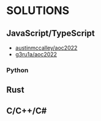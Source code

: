# SOLUTIONS

## JavaScript/TypeScript
<!-- JS/TS repos go here -->

* [austinmccalley/aoc2022](https://github.com/austinmccalley/aoc2022)
* [g3ru1a/aoc2022](https://github.com/g3ru1a/aoc2022)

### Python
<!-- Python repos go here -->

## Rust
<!-- Rust repos go here -->

## C/C++/C\#
<!-- C language repos go here-->
